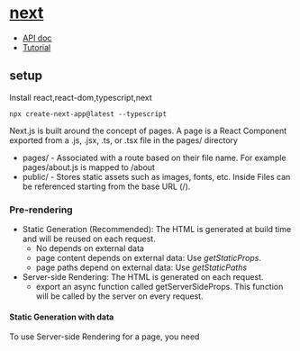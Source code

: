 # [next](https://nextjs.org/)
- [API doc]()
- [Tutorial]()

## setup
Install react,react-dom,typescript,next
```
npx create-next-app@latest --typescript
```
Next.js is built around the concept of pages. A page is a React Component exported from a .js, .jsx, .ts, or .tsx file in the pages/ directory
- pages/ - Associated with a route based on their file name. For example pages/about.js is mapped to /about
- public/ - Stores static assets such as images, fonts, etc. Inside Files can be referenced starting from the base URL (/).

### Pre-rendering
- Static Generation (Recommended): The HTML is generated at build time and will be reused on each request.
    - No depends on external data
    - page content depends on external data: Use *getStaticProps*.
    - page paths depend on external data: Use *getStaticPaths* 
- Server-side Rendering: The HTML is generated on each request.
    - export an async function called getServerSideProps. This function will be called by the server on every request.

#### Static Generation with data

To use Server-side Rendering for a page, you need 
